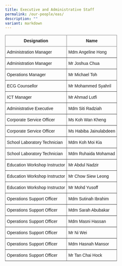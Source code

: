 ```yaml
---
title: Executive and Administrative Staff
permalink: /our-people/eas/
description: ""
variant: markdown
---
```

<style type="text/css">
.tg  {border-collapse:collapse;border-spacing:0;}
.tg td{border-color:black;border-style:solid;border-width:1px;font-family:Arial, sans-serif;font-size:14px;
  overflow:hidden;padding:10px 5px;word-break:normal;}
.tg th{border-color:black;border-style:solid;border-width:1px;font-family:Arial, sans-serif;font-size:14px;
  font-weight:normal;overflow:hidden;padding:10px 5px;word-break:normal;}
.tg .tg-7btt{border-color:inherit;font-weight:bold;text-align:center;vertical-align:top}
.tg .tg-0pky{border-color:inherit;text-align:left;vertical-align:top}
</style>
<table class="tg">
<thead>
  <tr>
    <th class="tg-7btt">Designation</th>
    <th class="tg-7btt">Name</th>
  </tr>
</thead>
<tbody>
  <tr>
    <td class="tg-0pky">Administration Manager</td>
    <td class="tg-0pky">Mdm Angeline Hong</td>
  </tr>
	  <tr>
    <td class="tg-0pky">Administration Manager</td>
    <td class="tg-0pky">Mr Joshua Chua</td>
  </tr>
  <tr>
    <td class="tg-0pky">Operations Manager</td>
    <td class="tg-0pky">Mr Michael Toh</td>
  </tr>
	  <tr>
    <td class="tg-0pky">ECG Counsellor</td>
    <td class="tg-0pky">Mr Mohammed Syahril</td>
  </tr>
  <tr>
    <td class="tg-0pky">ICT Manager</td>
    <td class="tg-0pky">Mr Ahmad Lutfi</td>
  </tr>
  <tr>
    <td class="tg-0pky">Administrative Executive</td>
    <td class="tg-0pky">Mdm Siti Radziah</td>
  </tr>
  <tr>
    <td class="tg-0pky">Corporate Service Officer</td>
    <td class="tg-0pky">Ms Koh Wan Kheng</td>
  </tr>
  <tr>
    <td class="tg-0pky">Corporate Service Officer</td>
    <td class="tg-0pky">Ms Habiba Jainulabdeen</td>
  </tr>
  <tr>
    <td class="tg-0pky">School Laboratory Technician</td>
    <td class="tg-0pky">Mdm Koh Moi Kia</td>
  </tr>
  <tr>
    <td class="tg-0pky">School Laboratory Technician</td>
    <td class="tg-0pky">Mdm Ruhaida Mohamad</td>
  </tr>
  <tr>
    <td class="tg-0pky">Education Workshop Instructor</td>
    <td class="tg-0pky">Mr Abdul Nadzir</td>
  </tr>
  <tr>
    <td class="tg-0pky">Education Workshop Instructor</td>
    <td class="tg-0pky">Mr Chow Siew Leong</td>
  </tr>
  <tr>
    <td class="tg-0pky">Education Workshop Instructor</td>
    <td class="tg-0pky">Mr Mohd Yusoff</td>
  </tr>
  <tr>
    <td class="tg-0pky">Operations Support Officer</td>
    <td class="tg-0pky">Mdm Sutinah Ibrahim</td>
  </tr>
  <tr>
    <td class="tg-0pky">Operations Support Officer</td>
    <td class="tg-0pky">Mdm Sarah Abubakar</td>
  </tr>
  <tr>
    <td class="tg-0pky">Operations Support Officer</td>
    <td class="tg-0pky">Mdm Masni Hassan</td>
  </tr>
  <tr>
    <td class="tg-0pky">Operations Support Officer</td>
    <td class="tg-0pky">Mr Ni Wei</td>
  </tr>
  <tr>
    <td class="tg-0pky">Operations Support Officer</td>
    <td class="tg-0pky">Mdm Hasnah Mansor</td>
  </tr>
  <tr>
    <td class="tg-0pky">Operations Support Officer</td>
    <td class="tg-0pky">Mr Tan Chai Hock</td>
  </tr>
</tbody>
</table>
